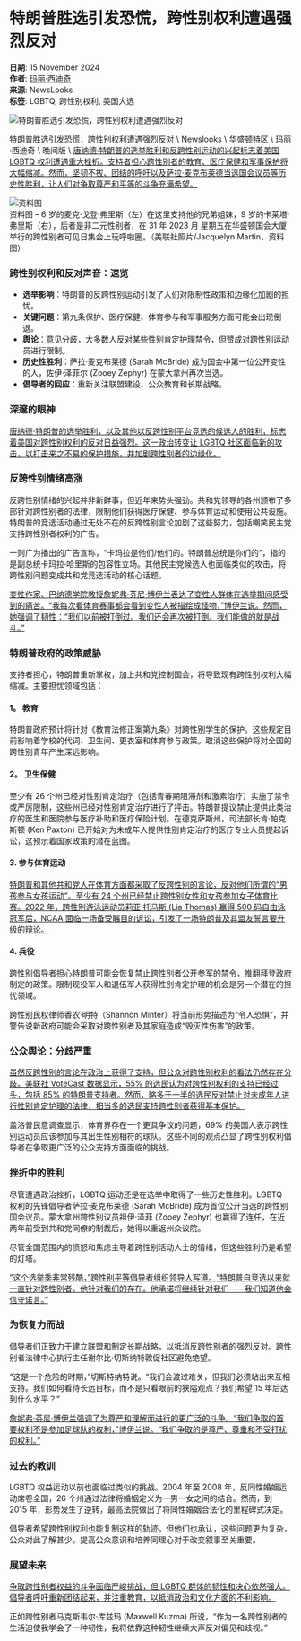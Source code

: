 # 特朗普胜选引发恐慌，跨性别权利遭遇强烈反对

**日期**: 15 November 2024  
**作者**: [玛丽·西迪奇](https://www.newslooks.com/zh-CN/author/mary-sidiqi/)  
**来源**: NewsLooks  
**标签**: LGBTQ, 跨性别权利, 美国大选  

![特朗普胜选引发恐慌，跨性别权利遭遇强烈反对](https://www.newslooks.com/wp-content/uploads/2024/11/AP24319627729905.jpg)

特朗普胜选引发恐慌，跨性别权利遭遇强烈反对 \\ Newslooks \\ 华盛顿特区 \\ 玛丽·西迪奇 \\ 晚间版 \\ [唐纳德·特朗普的选举胜利和反跨性别运动的兴起标志着美国 LGBTQ 权利遭遇重大挫折。支持者担心跨性别者的教育、医疗保健和军事保护将大幅缩减。然而，坚韧不拔、团结的呼吁以及萨拉·麦克布莱德当选国会议员等历史性胜利，让人们对争取尊严和平等的斗争充满希望。](https://www.google.com/url?sa=t&source=web&rct=j&opi=89978449&url=https://www.thewellnews.com/lgbtq/transgender-rights-advocates-say-the-election-of-trump-and-his-allies-marks-a-major-setback/&ved=2ahUKEwi9xbzFwN-JAxUyLFkFHc_cJQMQvOMEKAB6BAgMEAE&usg=AOvVaw1wlpctEGRyoGqkz5-_VVz6)

![资料图](https://www.newslooks.com/wp-content/uploads/2024/11/AP24319633594637.jpg)  
资料图 – 6 岁的麦克·戈登·弗里斯（左）在这里支持他的兄弟姐妹，9 岁的卡莱塔·弗里斯（右），后者是非二元性别者，在 31 年 2023 月 星期五在华盛顿国会大厦举行的跨性别者可见日集会上玩呼啦圈。（美联社照片/Jacquelyn Martin，资料图）

### **跨性别权利和反对声音：速览**

- **选举影响**：特朗普的反跨性别运动引发了人们对限制性政策和边缘化加剧的担忧。
- **关键问题**：第九条保护、医疗保健、体育参与和军事服务方面可能会出现倒退。
- **舆论**：意见分歧，大多数人反对某些性别肯定护理禁令，但赞成对跨性别运动员进行限制。
- **历史性胜利**：萨拉·麦克布莱德 (Sarah McBride) 成为国会中第一位公开变性的人，佐伊·泽菲尔 (Zooey Zephyr) 在蒙大拿州再次当选。
- **倡导者的回应**：重新关注联盟建设、公众教育和长期战略。

### **深邃的眼神**

[唐纳德·特朗普的选举胜利，以及其他以反跨性别平台竞选的候选人的胜利，标志着美国对跨性别权利的反对日益强烈。这一政治转变让 LGBTQ 社区面临新的攻击，以打击来之不易的保护措施，并加剧跨性别者的边缘化。](https://www.google.com/url?sa=t&source=web&rct=j&opi=89978449&url=https://www.usnews.com/news/us/articles/2024-11-15/transgender-rights-advocates-say-the-election-of-trump-and-his-allies-marks-a-major-setback&ved=2ahUKEwi9xbzFwN-JAxUyLFkFHc_cJQMQFnoECB4QAQ&usg=AOvVaw1tXLNzla7HeySj84Aoq6uB)

### **反跨性别情绪高涨**

反跨性别情绪的兴起并非新鲜事，但近年来势头强劲。共和党领导的各州颁布了多部针对跨性别者的法律，限制他们获得医疗保健、参与体育运动和使用公共设施。特朗普的竞选活动通过无处不在的反跨性别言论加剧了这些努力，包括嘲笑民主党支持跨性别者权利的广告。

一则广为播出的广告宣称，“卡玛拉是他们/他们的。特朗普总统是你们的”，指的是副总统卡玛拉·哈里斯的包容性立场。其他民主党候选人也面临类似的攻击，将跨性别问题变成共和党竞选活动的核心话题。

[变性作家、巴纳德学院教授詹妮弗·芬尼·博伊兰表达了变性人群体在选举期间感受到的痛苦。“我每次看体育赛事都会看到变性人被描绘成怪物，”博伊兰说。然而，她强调了韧性：“我们以前被打倒过。我们还会再次被打倒。我们能做的就是战斗。”](https://www.google.com/url?sa=t&source=web&rct=j&opi=89978449&url=https://www.msnbc.com/top-stories/latest/lgbtq-crisis-hotlines-trump-anti-trans-election-rcna179464&ved=2ahUKEwi9xbzFwN-JAxUyLFkFHc_cJQMQvOMEKAB6BAgQEAE&usg=AOvVaw07gTUDGs8NNUpnurl_v9Xk)

### **特朗普政府的政策威胁**

支持者担心，特朗普重新掌权，加上共和党控制国会，将导致现有跨性别权利大幅缩减。主要担忧领域包括：

#### **1。 教育**

特朗普政府预计将针对《教育法修正案第九条》对跨性别学生的保护。这些规定目前影响着学校的代词、卫生间、更衣室和体育参与政策。取消这些保护将对全国的跨性别青年产生深远影响。

#### **2。 卫生保健**

至少有 26 个州已经对性别肯定治疗（包括青春期阻滞剂和激素治疗）实施了禁令或严厉限制，这些州已经对性别肯定治疗进行了抨击。特朗普提议禁止提供此类治疗的医生和医院参与医疗补助和医疗保险计划。在德克萨斯州，司法部长肯·帕克斯顿 (Ken Paxton) 已开始对为未成年人提供性别肯定治疗的医疗专业人员提起诉讼，这预示着国家政策的潜在蓝图。

#### **3\. 参与体育运动**

[特朗普和其他共和党人在体育方面都采取了反跨性别的言论，反对他们所谓的“男孩参与女孩运动”。至少有 24 个州已经禁止跨性别女性和女孩参加女子体育比赛。2022 年，跨性别游泳运动员莉亚·托马斯 (Lia Thomas) 赢得 500 码自由泳冠军后，NCAA 面临一场备受瞩目的诉讼，引发了一场特朗普及其盟友誓言要升级的辩论。](https://www.google.com/url?sa=t&source=web&rct=j&opi=89978449&url=https://www.cbs42.com/news/national/ap-transgender-rights-advocates-say-the-election-of-trump-and-his-allies-marks-a-major-setback/&ved=2ahUKEwiH5-PlwN-JAxV4EFkFHW5gN-kQFnoECAsQAQ&usg=AOvVaw058fuZHpeyNjz9eLcij86g)

#### **4\. 兵役**

跨性别倡导者担心特朗普可能会恢复禁止跨性别者公开参军的禁令，推翻拜登政府制定的政策。限制现役军人和退伍军人获得性别肯定护理的机会是另一个潜在的担忧领域。

跨性别民权律师香农·明特（Shannon Minter）将当前形势描述为“令人恐惧”，并警告说新政府可能会采取对跨性别者及其家庭造成“毁灭性伤害”的政策。

### **公众舆论：分歧严重**

[虽然反跨性别的言论在政治上获得了支持，但公众对跨性别权利的看法仍然存在分歧。美联社 VoteCast 数据显示，55% 的选民认为对跨性别权利的支持已经过头，包括 85% 的特朗普支持者。然而，略多于一半的选民反对禁止对未成年人进行性别肯定护理的法律，相当多的选民支持跨性别者获得基本保护。](https://www.google.com/url?sa=t&source=web&rct=j&opi=89978449&url=https://www.washingtonpost.com/politics/2022/11/08/transgender-republican-evangelical-bathrooms/&ved=2ahUKEwjJs6rvwN-JAxXTD1kFHXn4HGsQFnoECBsQAQ&usg=AOvVaw2KYwzqyEQpw8pza4FdjQMj)

盖洛普民意调查显示，体育界存在一个更具争议的问题，69% 的美国人表示跨性别运动员应该参加与其出生性别相符的球队。这些不同的观点凸显了跨性别权利倡导者在争取更广泛的公众支持方面面临的挑战。

### **挫折中的胜利**

尽管遭遇政治挫折，LGBTQ 运动还是在选举中取得了一些历史性胜利。LGBTQ 权利的先锋倡导者萨拉·麦克布莱德 (Sarah McBride) 成为首位公开当选的跨性别国会议员。蒙大拿州跨性别议员祖伊·泽菲 (Zooey Zephyr) 也赢得了连任，在近两年前受到共和党同僚的制裁后，她得以重返州众议院。

尽管全国范围内的愤怒和焦虑主导着跨性别活动人士的情绪，但这些胜利仍是希望的灯塔。

[“这个选举季非常残酷，”跨性别平等倡导者组织领导人写道。“特朗普自竞选以来就一直针对跨性别者。他针对我们的存在。他承诺将继续针对我们——我们知道他会信守诺言。”](https://www.google.com/url?sa=t&source=web&rct=j&opi=89978449&url=https://fox59.com/news/national-world/ap-us-news/ap-transgender-rights-advocates-say-the-election-of-trump-and-his-allies-marks-a-major-setback/&ved=2ahUKEwjg_p79wN-JAxUxMVkFHQUmCCMQFnoECB0QAQ&usg=AOvVaw1TkYhUlMKxpTPanBt92983)

### **为恢复力而战**

倡导者们正致力于建立联盟和制定长期战略，以抵消反跨性别者的强烈反对。跨性别者法律中心执行主任谢尔比·切斯纳特敦促社区避免绝望。

“这是一个危险的时期，”切斯特纳特说。“我们会渡过难关，但我们必须站出来互相支持。我们如何看待长远目标，而不是只看眼前的狭隘观点？我们希望 15 年后达到什么水平？”

[詹妮弗·芬尼·博伊兰强调了为尊严和理解而进行的更广泛的斗争。“我们争取的首要权利不是参加足球队的权利，”博伊兰说。“我们争取的是尊严、尊重和不受打扰的权利。”](https://www.google.com/url?sa=t&source=web&rct=j&opi=89978449&url=https://www.yahoo.com/news/trump-wins-campaign-rife-anti-220324094.html&ved=2ahUKEwiDzc7NwN-JAxWdEVkFHaBrG1kQFnoECBsQAQ&usg=AOvVaw2n9EhbQtE6BAAIAk8W8b4K)

### **过去的教训**

LGBTQ 权益运动以前也面临过类似的挑战。2004 年至 2008 年，反同性婚姻运动席卷全国，26 个州通过法律将婚姻定义为一男一女之间的结合。然而，到 2015 年，形势发生了逆转，最高法院做出了将同性婚姻合法化的里程碑式决定。

倡导者希望跨性别权利也能复制这样的轨迹，但他们也承认，这些问题更为复杂，公众对此了解甚少。提高公众意识和培养同理心对于改变叙事至关重要。

### **展望未来**

[争取跨性别者权益的斗争面临严峻挑战，但 LGBTQ 群体的韧性和决心依然强大。倡导者呼吁重新团结起来，并注重教育，以抵消政治和文化方面的不利影响。](https://www.google.com/url?sa=t&source=web&rct=j&opi=89978449&url=https://www.wabe.org/transgender-rights-advocates-say-the-election-of-trump-and-his-allies-marks-a-major-setback/&ved=2ahUKEwi8pfaVwd-JAxU0MlkFHTfvOdsQFnoECBgQAQ&usg=AOvVaw3OORdaHAMVAIffFeFfPruJ)

正如跨性别者马克斯韦尔·库兹玛 (Maxwell Kuzma) 所说，“作为一名跨性别者的生活迫使我学会了一种韧性，我将依靠这种韧性继续大声反对偏见和歧视。”